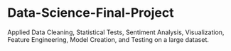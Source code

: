 # Data-Science-Final-Project

Applied Data Cleaning, Statistical Tests, Sentiment Analysis, Visualization, Feature Engineering, Model Creation, and Testing on a large dataset. 
